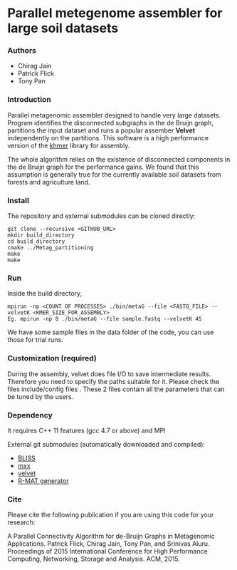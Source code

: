 # Parallel metegenome assembler for large soil datasets #

### Authors ###

* Chirag Jain
* Patrick Flick
* Tony Pan

### Introduction ###

Parallel metagenomic assembler designed to handle very large datasets. Program identifies the disconnected subgraphs in the de Bruijn graph, partitions the input dataset and runs a popular assember **Velvet** independently on the partitions. This software is a high performance version of the [khmer](http://khmer.readthedocs.org/en/v2.0/) library for assembly. 

The whole algorithm relies on the existence of disconnected components in the de Bruijn graph for the performance gains. We found that this assumption is generally true for the currently available soil datasets from forests and agriculture land.

### Install ###


The repository and external submodules can be cloned directly:

    git clone --recursive <GITHUB_URL>
    mkdir build_directory
    cd build_directory
    cmake ../Metag_partitioning
    make
    make

### Run ###

Inside the build directory, 

    mpirun -np <COUNT OF PROCESSES> ./bin/metaG --file <FASTQ_FILE> --velvetK <KMER_SIZE_FOR_ASSEMBLY>
    Eg. mpirun -np 8 ./bin/metaG --file sample.fastq --velvetK 45

We have some sample files in the data folder of the code, you can use those for trial runs.

### Customization (required) ###

During the assembly, velvet does file I/O to save intermediate results. Therefore you need to specify the paths suitable for it. Please check the files include/config files . These 2 files contain all the parameters that can be tuned by the users. 

### Dependency ###

It requires C++ 11 features (gcc 4.7 or above) and MPI

External git submodules (automatically downloaded and compiled):

* [BLISS](https://bitbucket.org/AluruLab/bliss)
* [mxx](https://github.com/patflick/mxx)
* [velvet](https://github.com/dzerbino/velvet)
* [R-MAT generator](http://www.graph500.org/)

### Cite ###

Please cite the following publication if you are using this code for your research:

A Parallel Connectivity Algorithm for de-Bruijn Graphs in Metagenomic Applications. Patrick Flick, Chirag Jain, Tony Pan, and Srinivas Aluru. Proceedings of 2015 International Conference for High Performance Computing, Networking, Storage and Analysis. ACM, 2015.
